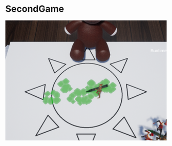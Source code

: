 # SecondGame




![alt text](https://github.com/parmandorc/ColouringBook/blob/Fede_Physics/spread_diffuse.png)
